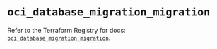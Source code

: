 # `oci_database_migration_migration`

Refer to the Terraform Registry for docs: [`oci_database_migration_migration`](https://registry.terraform.io/providers/oracle/oci/7.19.0/docs/resources/database_migration_migration).
